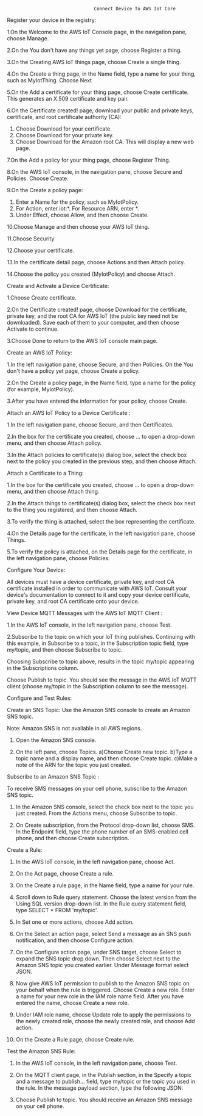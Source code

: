                                     Connect Device To AWS IoT Core

Register your device in the registry:

1.On the Welcome to the AWS IoT Console page, in the navigation pane, choose Manage.

2.On the You don't have any things yet page, choose Register a thing. 

3.On the Creating AWS IoT things page, choose Create a single thing. 

4.On the Create a thing page, in the Name field, type a name for your thing, such as  MyIotThing. Choose Next

5.On the Add a certificate for your thing page, choose Create certificate. This generates an X.509 certificate and key pair. 

6.On the Certificate created! page, download your public and private keys, certificate, and root certificate authority (CA): 
1. Choose Download for your certificate. 
2. Choose Download for your private key. 
3. Choose Download for the Amazon root CA. This will display a new web page. 

7.On the Add a policy for your thing page, choose Register Thing. 

8.On the AWS IoT console, in the navigation pane, choose Secure and Policies. Choose Create. 

9.On the Create a policy page: 
1. Enter a Name for the policy, such as MyIotPolicy. 
2. For Action, enter iot:*. For Resource ARN, enter *. 
3. Under Effect, choose Allow, and then choose Create. 

10.Choose Manage and then choose your AWS IoT thing. 

11.Choose Security

12.Choose your certificate.

13.In the certificate detail page, choose Actions and then Attach policy.

14.Choose the policy you created (MyIotPolicy) and choose Attach.


Create and Activate a Device Certificate:

1.Choose Create certificate. 

2.On the Certificate created! page, choose Download for the certificate, private key, and the root CA for AWS IoT (the public key need not be downloaded). Save each of them to your computer, and then choose Activate to continue. 

3.Choose Done to return to the AWS IoT console main page. 

Create an AWS IoT Policy:

1.In the left navigation pane, choose Secure, and then Policies. On the You don't have a policy yet page, choose Create a policy. 

2.On the Create a policy page, in the Name field, type a name for the policy (for example, MyIotPolicy). 

3.After you have entered the information for your policy, choose Create. 


Attach an AWS IoT Policy to a Device Certificate :

1.In the left navigation pane, choose Secure, and then Certificates. 

2.In the box for the certificate you created, choose ... to open a drop-down menu, and then choose Attach policy. 

3.In the Attach policies to certificate(s) dialog box, select the check box next to the policy you created in the previous step, and then choose Attach. 

Attach a Certificate to a Thing:

1.In the box for the certificate you created, choose ... to open a drop-down menu, and then choose Attach thing. 

2.In the Attach things to certificate(s) dialog box, select the check box next to the thing you registered, and then choose Attach. 

3.To verify the thing is attached, select the box representing the certificate. 

4.On the Details page for the certificate, in the left navigation pane, choose Things. 

5.To verify the policy is attached, on the Details page for the certificate, in the left navigation pane, choose Policies. 

Configure Your Device:

All devices must have a device certificate, private key, and root CA certificate installed in order to communicate with AWS IoT. Consult your device's documentation to connect to it and copy your device certificate, private key, and root CA certificate onto your device. 

View Device MQTT Messages with the AWS IoT MQTT Client :

1.In the AWS IoT console, in the left navigation pane, choose Test. 

2.Subscribe to the topic on which your IoT thing publishes. Continuing with this example, in Subscribe to a topic, in the Subscription topic field, type my/topic, and then choose Subscribe to topic. 

Choosing Subscribe to topic above, results in the topic my/topic appearing in the Subscriptions column. 

Choose Publish to topic. You should see the message in the AWS IoT MQTT client (choose my/topic in the Subscription column to see the message). 

Configure and Test Rules:

Create an SNS Topic:
Use the Amazon SNS console to create an Amazon SNS topic.

Note:
Amazon SNS is not available in all AWS regions. 

1. Open the Amazon SNS console. 

2. On the left pane, choose Topics. 
      a)Choose Create new topic. 
      b)Type a topic name and a display name, and then choose Create topic. 
      c)Make a note of the ARN for the topic you just created.
       
Subscribe to an Amazon SNS Topic :

To receive SMS messages on your cell phone, subscribe to the Amazon SNS topic.
1. In the Amazon SNS console, select the check box next to the topic you just created. From the Actions menu, choose Subscribe to topic. 

2. On Create subscription, from the Protocol drop-down list, choose SMS. 
In the Endpoint field, type the phone number of an SMS-enabled cell phone, and then choose Create subscription. 

Create a Rule:

1. In the AWS IoT console, in the left navigation pane, choose Act. 

2. On the Act page, choose Create a rule. 

3. On the Create a rule page, in the Name field, type a name for your rule. 

4. Scroll down to Rule query statement. Choose the latest version from the Using SQL version drop-down list. In the Rule query statement field, type SELECT * FROM 'my/topic'. 

5. In Set one or more actions, choose Add action. 

6. On the Select an action page, select Send a message as an SNS push notification, and then choose Configure action. 

7. On the Configure action page, under SNS target, choose Select to expand the SNS topic drop down. Then choose Select next to the Amazon SNS topic you created earlier. Under Message format select JSON. 

8. Now give AWS IoT permission to publish to the Amazon SNS topic on your behalf when the rule is triggered. Choose Create a new role. Enter a name for your new role in the IAM role name field. After you have entered the name, choose Create a new role. 

9. Under IAM role name, choose Update role to apply the permissions to the newly created role, choose the newly created role, and choose Add action. 

10. On the Create a Rule page, choose Create rule. 

Test the Amazon SNS Rule:

1. In the AWS IoT console, in the left navigation pane, choose Test. 

2. On the MQTT client page, in the Publish section, in the Specify a topic and a message to publish… field, type my/topic or the topic you used in the rule. In the message payload section, type the following JSON: 

3. Choose Publish to topic. You should receive an Amazon SNS message on your cell phone. 
